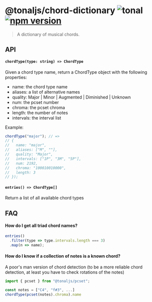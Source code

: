 # @tonaljs/chord-dictionary ![tonal](https://img.shields.io/badge/@tonaljs-chord_dictionary-yellow.svg?style=flat-square) [![npm version](https://img.shields.io/npm/v/@tonaljs/chord-dictionary.svg?style=flat-square)](https://www.npmjs.com/package/@tonaljs/chord-dictionary)

> A dictionary of musical chords.

## API

#### `chordType(type: string) => ChordType`

Given a chord type name, return a ChordType object with the following properties:

- name: the chord type name
- aliases: a list of alternative names
- quality: Major | Minor | Augmented | Diminished | Unknown
- num: the pcset number
- chroma: the pcset chroma
- length: the number of notes
- intervals: the interval list

Example:

```js
chordType("major"); // =>
// {
//   name: "major",
//   aliases: ["M", ""],
//   quality: "Major",
//   intervals: ["1P", "3M", "5P"],
//   num: 2192,
//   chroma: "100010010000",
//   length: 3
// });
```

#### `entries() => ChordType[]`

Return a list of all available chord types

## FAQ

#### How do I get all triad chord names?

```js
entries()
  .filter(type => type.intervals.length === 3)
  .map(n => name);
```

#### How do I know if a collection of notes is a known chord?

A poor's man version of chord detection (to be a more reliable chord detection, at least you have to check rotations of the notes)

```js
import { pcset } from "@tonaljs/pcset";

const notes = ["C4", "f#3", ...]
chordType(pcset(notes).chroma).name
```

